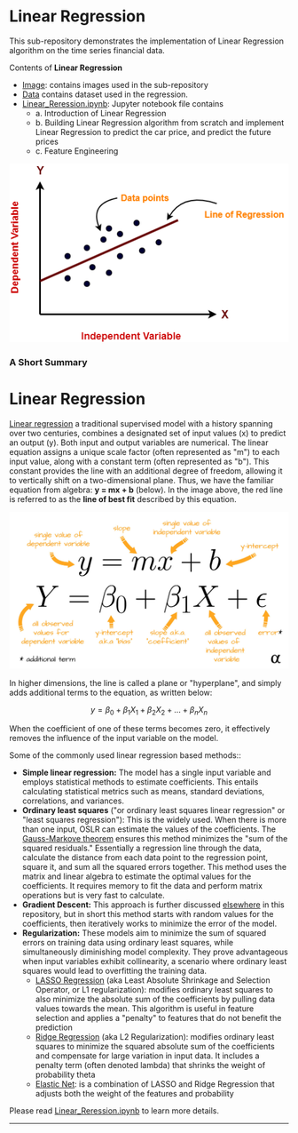 # Linear Regression

This sub-repository demonstrates the implementation of Linear Regression algorithm on the time series financial data.

Contents of **Linear Regression**

* [Image](https://cdn.analyticsvidhya.com/wp-content/uploads/2021/05/2.3.png): contains images used in the sub-repository
* [Data](https://github.com/ppunia74/INDE-577_Fall2022/tree/main/SupervisedLearning/Linear%20Regression/Datasets) contains dataset used in the regression.
* [Linear_Reression.ipynb](https://github.com/ppunia74/INDE-577_Fall2022/blob/main/SupervisedLearning/Linear%20Regression/Linear_Regression.ipynb): Jupyter notebook file contains
  * a. Introduction of Linear Regression
  * b. Building Linear Regression algorithm from scratch and implement Linear Regression to predict the car price, and predict the future prices
  * c.  Feature Engineering

![image](https://github.com/ppunia74/INDE-577_Fall2022/blob/main/SupervisedLearning/Linear%20Regression/Image/linear-regression.png)

### A Short Summary

# Linear Regression

[Linear regression](https://en.wikipedia.org/wiki/Linear_regression) a traditional supervised model with a history spanning over two centuries, combines a designated set of input values (x) to predict an output (y). Both input and output variables are numerical. The linear equation assigns a unique scale factor (often represented as "m") to each input value, along with a constant term (often represented as "b"). This constant provides the line with an additional degree of freedom, allowing it to vertically shift on a two-dimensional plane. Thus, we have the familiar equation from algebra: **y = mx + b** (below). In the image above, the red line is referred to as the **line of best fit** described by this equation.

![image](https://github.com/ppunia74/INDE-577_Fall2022/blob/main/SupervisedLearning/Linear%20Regression/Image/regression-equation.jpeg)

In higher dimensions, the line is called a plane or "hyperplane", and simply adds additional terms to the equation, as written below:

$$y = \beta_0 + \beta_1X_1 + \beta_2X_2 + ... + \beta_nX_n$$


When the coefficient of one of these terms becomes zero, it effectively removes the influence of the input variable on the model.

Some of the commonly used linear regression based methods::
- **Simple linear regression:** The model has a single input variable and employs statistical methods to estimate coefficients. This entails calculating statistical metrics such as means, standard deviations, correlations, and variances. 
- **Ordinary least squares** ("or ordinary least squares linear regression" or "least squares regression"): This is the widely used. When there is more than one input, OSLR can estimate the values of the coefficients. The [Gauss-Markove theorem](https://en.wikipedia.org/wiki/Gauss%E2%80%93Markov_theorem) ensures this method minimizes the "sum of the squared residuals." Essentially a regression line through the data, calculate the distance from each data point to the regression point, square it, and sum all the squared errors together. This method uses the matrix and linear algebra to estimate the optimal values for the coefficients. It requires memory to fit the data and perform matrix operations but is very fast to calculate.
- **Gradient Descent:** This approach is further discussed [elsewhere](https://github.com/ppunia74/INDE-577/blob/main/supervised%20learning/1%20-%20gradient%20descent/README.md) in this repository, but in short this method starts with random values for the coefficients, then iteratively works to minimize the error of the model.
- **Regularization:** These models aim to minimize the sum of squared errors on training data using ordinary least squares, while simultaneously diminishing model complexity. They prove advantageous when input variables exhibit collinearity, a scenario where ordinary least squares would lead to overfitting the training data.
  - [LASSO Regression](https://en.wikipedia.org/wiki/Lasso_(statistics)) (aka Least Absolute Shrinkage and Selection Operator, or L1 regularization): modifies ordinary least squares to also minimize the absolute sum of the coefficients by pulling data values towards the mean. This algorithm is useful in feature selection and applies a "penalty" to features that do not benefit the prediction
  - [Ridge Regression](https://en.wikipedia.org/wiki/Tikhonov_regularization) (aka L2 Regularization): modifies ordinary least squares to minimize the squared absolute sum of the coefficients and compensate for large variation in input data. It includes a penalty term (often denoted lambda) that shrinks the weight of probability theta
  - [Elastic Net](https://en.wikipedia.org/wiki/Elastic_net_regularization): is a combination of LASSO and Ridge Regression that adjusts both the weight of the features and probability


Please read [Linear_Reression.ipynb](https://github.com/ppunia74/INDE-577_Fall2022/blob/main/SupervisedLearning/Linear%20Regression/Linear_Regression.ipynb) to learn more details.

---